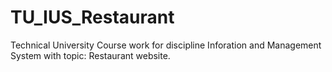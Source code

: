 # TU_IUS_Restaurant
Technical University Course work for discipline Inforation and Management System with topic: Restaurant website.
